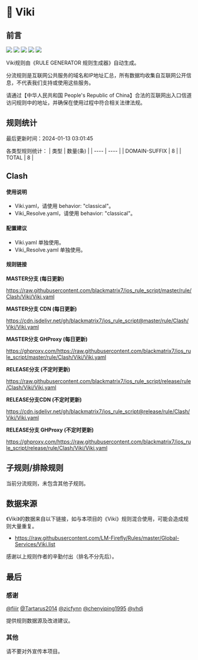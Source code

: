 # 🧸 Viki

## 前言

![](https://shields.io/badge/-移除重复规则-ff69b4) ![](https://shields.io/badge/-DOMAIN与DOMAIN--SUFFIX合并-green) ![](https://shields.io/badge/-DOMAIN--SUFFIX间合并-critical) ![](https://shields.io/badge/-DOMAIN--SUFFIX与DOMAIN--KEYWORD合并-blue) ![](https://shields.io/badge/-IP--CIDR(6)合并-blueviolet) 

Viki规则由《RULE GENERATOR 规则生成器》自动生成。

分流规则是互联网公共服务的域名和IP地址汇总，所有数据均收集自互联网公开信息，不代表我们支持或使用这些服务。

请通过【中华人民共和国 People's Republic of China】合法的互联网出入口信道访问规则中的地址，并确保在使用过程中符合相关法律法规。

## 规则统计

最后更新时间：2024-01-13 03:01:45

各类型规则统计：
| 类型 | 数量(条)  | 
| ---- | ----  |
| DOMAIN-SUFFIX | 8  | 
| TOTAL | 8  | 


## Clash 

#### 使用说明
- Viki.yaml，请使用 behavior: "classical"。
- Viki_Resolve.yaml，请使用 behavior: "classical"。

#### 配置建议
- Viki.yaml 单独使用。
- Viki_Resolve.yaml 单独使用。

#### 规则链接
**MASTER分支 (每日更新)**

https://raw.githubusercontent.com/blackmatrix7/ios_rule_script/master/rule/Clash/Viki/Viki.yaml

**MASTER分支 CDN (每日更新)**

https://cdn.jsdelivr.net/gh/blackmatrix7/ios_rule_script@master/rule/Clash/Viki/Viki.yaml

**MASTER分支 GHProxy (每日更新)**

https://ghproxy.com/https://raw.githubusercontent.com/blackmatrix7/ios_rule_script/master/rule/Clash/Viki/Viki.yaml

**RELEASE分支 (不定时更新)**

https://raw.githubusercontent.com/blackmatrix7/ios_rule_script/release/rule/Clash/Viki/Viki.yaml

**RELEASE分支CDN (不定时更新)**

https://cdn.jsdelivr.net/gh/blackmatrix7/ios_rule_script@release/rule/Clash/Viki/Viki.yaml

**RELEASE分支 GHProxy (不定时更新)**

https://ghproxy.com/https://raw.githubusercontent.com/blackmatrix7/ios_rule_script/release/rule/Clash/Viki/Viki.yaml

## 子规则/排除规则


当前分流规则，未包含其他子规则。

## 数据来源

《Viki》的数据来自以下链接，如与本项目的《Viki》规则混合使用，可能会造成规则大量重复。

- https://raw.githubusercontent.com/LM-Firefly/Rules/master/Global-Services/Viki.list


感谢以上规则作者的辛勤付出（排名不分先后）。

## 最后

### 感谢

[@fiiir](https://github.com/fiiir) [@Tartarus2014](https://github.com/Tartarus2014) [@zjcfynn](https://github.com/zjcfynn) [@chenyiping1995](https://github.com/chenyiping1995) [@vhdj](https://github.com/vhdj)

提供规则数据源及改进建议。

### 其他

请不要对外宣传本项目。